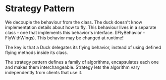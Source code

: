 # Strategy Pattern
We decouple the behaviour from the class. The duck doesn't know implementation details about how to fly. This behaviour lives in a separate class - one that implements this behavior's interface. (IFlyBehavior - FlyWithWings).
This behavior may be changed at runtime!

The key is that a Duck delegates its flying behavior, instead of using defined flying methods inside its class. 

The strategy pattern defines a family of algorithms, encapsulates each one and makes them interchangeable. Strategy lets the algorithm vary independently from clients that use it. 
